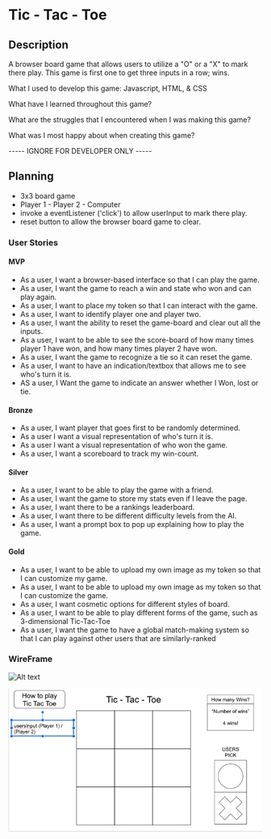 # Tic - Tac - Toe

## Description

A browser board game that allows users to utilize a "O" or a "X" to mark there play. This game is first one to get three inputs in a row; wins.

What I used to develop this game:
Javascript,
HTML,
& CSS

What have I learned throughout this game?

What are the struggles that I encountered when I was making this game?

What was I most happy about when creating this game?

----- IGNORE FOR DEVELOPER ONLY -----

## Planning

- 3x3 board game
- Player 1 - Player 2 - Computer
- invoke a eventListener ('click') to allow userInput to mark there play.
- reset button to allow the browser board game to clear.

### User Stories

#### MVP

- As a user, I want a browser-based interface so that I can play the game.
- As a user, I want the game to reach a win and state who won and can play again.
- As a user, I want to place my token so that I can interact with the game.
- As a user, I want to identify player one and player two.
- As a user, I want the ability to reset the game-board and clear out all the inputs.
- As a user, I want to be able to see the score-board of how many times player 1 have won, and how many times player 2 have won.
- As a user, I want the game to recognize a tie so it can reset the game.
- As a user, I want to have an indication/textbox that allows me to see who's turn it is.
- AS a user, I Want the game to indicate an answer whether I Won, lost or tie.

#### Bronze

- As a user, I want player that goes first to be randomly determined.
- As a user I want a visual representation of who's turn it is.
- As a user I want a visual representation of who won the game.
- As a user, I want a scoreboard to track my win-count.

#### Silver

- As a user, I want to be able to play the game with a friend.
- As a user, I want the game to store my stats even if I leave the page.
- As a user, I want there to be a rankings leaderboard.
- As a user, I want there to be different difficulty levels from the AI.
- As a user, I want a prompt box to pop up explaining how to play the game.

#### Gold

- As a user, I want to be able to upload my own image as my token so that I can customize my game.
- As a user, I want to be able to upload my own image as my token so that I can customize the game.
- As a user, I want cosmetic options for different styles of board.
- As a user, I want to be able to play different forms of the game, such as 3-dimensional Tic-Tac-Toe
- As a user, I want the game to have a global match-making system so that I can play against other users that are similarly-ranked

### WireFrame

![Alt text](url)

![Tic Tac Toe initial screen](assets/wireframe-main.png)

<!-- ![About Tic Tac Toe] -->
